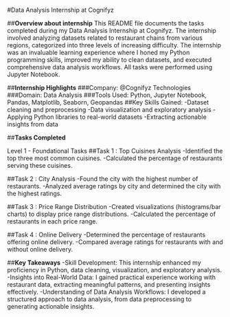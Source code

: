 #Data Analysis Internship at Cognifyz

##**Overview about internship**
This README file documents the tasks completed during my Data Analysis Internship at Cognifyz. The internship involved analyzing datasets related to restaurant chains from various regions, categorized into three levels of increasing difficulty. The internship was an invaluable learning experience where I honed my Python programming skills, improved my ability to clean datasets, and executed comprehensive data analysis workflows. All tasks were performed using Jupyter Notebook.

##**Internship Highlights**
###Company: @Cognifyz Technologies
###Domain: Data Analysis
###Tools Used: Python, Jupyter Notebook, Pandas, Matplotlib, Seaborn, Geopandas
##Key Skills Gained:
-Dataset cleaning and preprocessing
-Data visualization and exploratory analysis
-Applying Python libraries to real-world datasets
-Extracting actionable insights from data

##**Tasks Completed**

Level 1 - Foundational Tasks
##Task 1 : Top Cuisines Analysis
-Identified the top three most common cuisines.
-Calculated the percentage of restaurants serving these cuisines.

##Task 2 : City Analysis
-Found the city with the highest number of restaurants.
-Analyzed average ratings by city and determined the city with the highest ratings.

##Task 3 : Price Range Distribution
-Created visualizations (histograms/bar charts) to display price range distributions.
-Calculated the percentage of restaurants in each price range.

##Task 4 : Online Delivery
-Determined the percentage of restaurants offering online delivery.
-Compared average ratings for restaurants with and without online delivery.


##**Key Takeaways**
-Skill Development: This internship enhanced my proficiency in Python, data cleaning, visualization, and exploratory analysis.
-Insights into Real-World Data: I gained practical experience working with restaurant data, extracting meaningful patterns, and presenting insights effectively.
-Understanding of Data Analysis Workflows: I developed a structured approach to data analysis, from data preprocessing to generating actionable insights.
